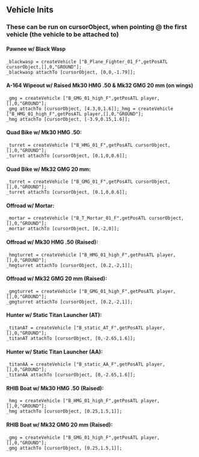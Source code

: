 ## Vehicle Inits
### These can be run on cursorObject, when pointing @ the first vehicle (the vehicle to be attached to)
#### Pawnee w/ Black Wasp
```sqf
_blackwasp = createVehicle ["B_Plane_Fighter_01_F",getPosATL cursorObject,[],0,"GROUND"]; 
_blackwasp attachTo [cursorObject, [0,0,-1.79]];
```
#### A-164 Wipeout w/ Raised Mk30 HMG .50 & Mk32 GMG 20 mm (on wings)
```sqf
_gmg = createVehicle ["B_GMG_01_high_F",getPosATL player,[],0,"GROUND"]; 
_gmg attachTo [cursorObject, [4.3,0,1.6]];_hmg = createVehicle ["B_HMG_01_high_F",getPosATL player,[],0,"GROUND"]; 
_hmg attachTo [cursorObject, [-3.9,0.15,1.6]];
```
#### Quad Bike w/ Mk30 HMG .50:
```sqf
_turret = createVehicle ["B_HMG_01_F",getPosATL cursorObject,[],0,"GROUND"]; 
_turret attachTo [cursorObject, [0.1,0,0.6]];
```
#### Quad Bike w/ Mk32 GMG 20 mm: 
```sqf
_turret = createVehicle ["B_GMG_01_F",getPosATL cursorObject,[],0,"GROUND"]; 
_turret attachTo [cursorObject, [0.1,0,0.6]];
```
#### Offroad w/ Mortar: 
```sqf
_mortar = createVehicle ["B_T_Mortar_01_F",getPosATL cursorObject,[],0,"GROUND"]; 
_mortar attachTo [cursorObject, [0,-2,0]];
```
#### Offroad w/ Mk30 HMG .50 (Raised): 
```sqf
_hmgturret = createVehicle ["B_HMG_01_high_F",getPosATL player,[],0,"GROUND"]; 
_hmgturret attachTo [cursorObject, [0.2,-2,1]];
```
#### Offroad w/ Mk32 GMG 20 mm (Raised): 
```sqf
_gmgturret = createVehicle ["B_GMG_01_high_F",getPosATL player,[],0,"GROUND"]; 
_gmgturret attachTo [cursorObject, [0.2,-2,1]];
```
#### Hunter w/ Static Titan Launcher (AT): 
```sqf
_titanAT = createVehicle ["B_static_AT_F",getPosATL player,[],0,"GROUND"]; 
_titanAT attachTo [cursorObject, [0,-2.65,1.6]];
```
#### Hunter w/ Static Titan Launcher (AA): 
```sqf
_titanAA = createVehicle ["B_static_AA_F",getPosATL player,[],0,"GROUND"]; 
_titanAA attachTo [cursorObject, [0,-2.65,1.6]];
```
#### RHIB Boat w/ Mk30 HMG .50 (Raised): 
```sqf
_hmg = createVehicle ["B_HMG_01_high_F",getPosATL player,[],0,"GROUND"]; 
_hmg attachTo [cursorObject, [0.25,1.5,1]];
```
#### RHIB Boat w/ Mk32 GMG 20 mm (Raised): 
```sqf
_gmg = createVehicle ["B_GMG_01_high_F",getPosATL player,[],0,"GROUND"]; 
_gmg attachTo [cursorObject, [0.25,1.5,1]];
```
 
